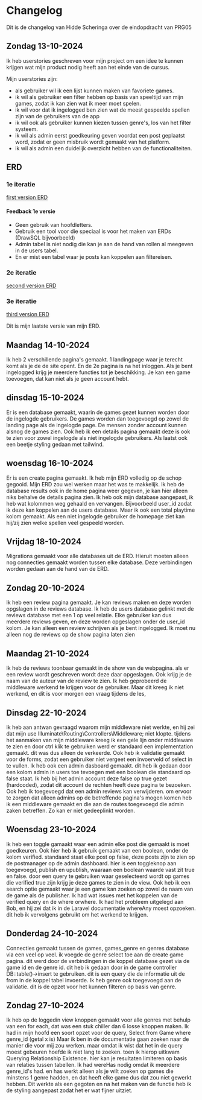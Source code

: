 # Changelog
Dit is de changelog van Hidde Scheringa over de eindopdracht van PRG05

## Zondag 13-10-2024
Ik heb userstories geschreven voor mijn project om een idee te kunnen krijgen wat mijn product nodig heeft aan het einde van 
de cursus.

Mijn userstories zijn:
- als gebruiker wil ik een lijst kunnen maken van favoriete games.
- ik wil als gebruiker een filter hebben op basis van speeltijd van mijn games, zodat ik kan zien wat ik meer moet spelen.
- ik wil voor dat ik ingelogged ben zien wat de meest gespeelde spellen zijn van de gebruikers van de app
- ik wil ook als gebruiker kunnen kiezen tussen genre's, los van het filter systeem.
- ik wil als admin eerst goedkeuring geven voordat een post geplaatst word, zodat er geen misbruik wordt gemaakt van het platform.
- ik wil als admin een duidelijk overzicht hebben van de functionaliteiten.

## ERD
### 1e iteratie
[first version ERD](images/erd-prg05.png)

#### Feedback 1e versie
- Geen gebruik van hoofdletters.
- Gebruik een tool voor die speciaal is voor het maken van ERDs (DrawSQL bijvoorbeeld)
- Admin tabel is niet nodig die kan je aan de hand van rollen al meegeven in de users tabel.
- En er mist een tabel waar je posts kan koppelen aan filtereisen.

### 2e iteratie
[second version ERD](images/ERD2prg05.png)

### 3e iteratie
[third version ERD](images/3e-versie-erd.png)

Dit is mijn laatste versie van mijn ERD.

## Maandag 14-10-2024
Ik heb 2 verschillende pagina's gemaakt. 1 landingpage waar je terecht komt als je de
de site opent. En de 2e pagina is na het inloggen. Als je bent ingelogged krijg je meerdere functies tot je beschikking.
Je kan een game toevoegen, dat kan niet als je geen account hebt.

## dinsdag 15-10-2024
Er is een database gemaakt, waarin de games gezet kunnen worden door de ingelogde gebruikers.
De games worden dan toegevoegd op zowel de landing page als de ingelogde page. De mensen zonder account kunnen alsnog de games zien.
Ook heb ik een details pagina gemaakt deze is ook te zien voor zowel ingelogde als niet ingelogde gebruikers.
Als laatst ook een beetje styling gedaan met tailwind.

## woensdag 16-10-2024
Er is een create pagina gemaakt. Ik heb mijn ERD volledig op de schop gegooid. Mijn ERD zou wel werken maar het was te makkelijk.
Ik heb de database results ook in de home pagina weer gegeven, je kan hier alleen niks behalve de details pagina zien.
Ik heb ook mijn database aangepast, ik heb wat kolommen weg gehaald en vervangen. Bijvoorbeeld user_id zodat ik deze kan koppelen aan de users database.
Maar ik ook een total playtime kolom gemaakt. Als een niet ingelogde gebruiker de homepage ziet kan hij/zij zien welke spellen veel gespeeld worden.

## Vrijdag 18-10-2024
Migrations gemaakt voor alle databases uit de ERD. Hieruit moeten alleen nog connecties gemaakt worden tussen elke database.
Deze verbindingen worden gedaan aan de hand van de ERD.

## Zondag 20-10-2024
Ik heb een review pagina gemaakt. Je kan reviews maken en deze worden opgslagen in de reviews database. 
Ik heb de users database gelinkt met de reviews database met een 1 op veel relatie.
Elke gebruiker kan dus meerdere reviews geven, en deze worden opgeslagen onder de user_id kolom. Je kan alleen een review schrijven als je bent ingelogged.
Ik moet nu alleen nog de reviews op de show pagina laten zien

## Maandag 21-10-2024
Ik heb de reviews toonbaar gemaakt in de show van de webpagina. als er een review wordt geschreven wordt deze daar opgeslagen.
Ook krijg je de naam van de auteur van de review te zien. Ik heb geprobeerd de middleware werkend te krijgen voor de gebruiker.
Maar dit kreeg ik niet werkend, en dit is voor morgen een vraag tijdens de les,

## Dinsdag 22-10-2024
Ik heb aan antwan gevraagd waarom mijn middleware niet werkte, en hij zei dat mijn use Illuminate\Routing\Controllers\Middleware; niet klopte. 
tijdens het aanmaken van mijn middleware kreeg ik een gele lijn onder middleware te zien en door ctrl klik te gebruiken werd er standaard een implementation gemaakt. dit was dus alleen de verkeerde.
Ook heb ik validatie gemaakt voor de forms, zodat een gebruiker niet vergeet een invoerveld of select in te vullen. Ik heb ook een admin dasboard gemaakt.
dit heb ik gedaan door een kolom admin in users toe tevoegen met een boolean die standaard op false staat. 
Ik heb bij het admin account deze false op true gezet (hardcoded), zodat dit account de rechten heeft deze pagina te bezoeken.
Ook heb ik toegevoegd dat een admin reviews kan verwijderen. om ervoor te zorgen dat alleen admins op de betreffende pagina's mogen komen heb ik een middleware gemaakt en die aan de routes toegevoegd die admin zaken betreffen.
Zo kan er niet gedeeplinkt worden.

## Woensdag 23-10-2024
Ik heb een toggle gamaakt waar een admin elke post die gemaakt is moet goedkeuren.
Ook hier heb ik gebruik gemaakt van een boolean, onder de kolom verified.
standaard staat elke post op false, deze posts zijn te zien op de postmanager op de admin dashboard.
hier is een toggleknop aan toegevoegd, publish en upublish, waaraan een boolean waarde vast zit true en false.
door een query te gebruiken waar geselecteerd wordt op games die verified true zijn krijg je deze games te zien in de view.
Ook heb ik een search optie gemaakt waar je een game kan zoeken op zowel de naam van de game als de publisher.
Ik had wat issues met het koppelen van de verified query en de where orwhere. Ik had het probleem uitgelegd aan Bob, en hij zei dat ik in de Laravel documentatie whereAny moest opzoeken.
dit heb ik vervolgens gebruikt om het werkend te krijgen.

## Donderdag 24-10-2024
Connecties gemaakt tussen de games, games_genre en genres database via een veel op veel. ik voegde de genre select toe aan de create game pagina.
dit werd door de verbindingen in de koppel database gezet via de game id en de genre id. dit heb ik gedaan door in de game controller DB::table()->insert te gebruiken.
dit is een query die de informatie uit de from in de koppel tabel invoerde.
Ik heb genre ook toegevoegd aan de validatie. dit is de opzet voor het kunnen filteren op basis van genre.

## Zondag 27-10-2024
Ik heb op de loggedin view knoppen gemaakt voor alle genres met behulp van een for each, dat was een stuk chiller dan 6 losse knoppen maken.
Ik had in mijn hoofd een soort opzet voor de query, Select from Game where genre_id (getal x is)
Maar ik ben in de documentatie gaan zoeken naar de manier die voor mij zou werken. maar omdat ik wist dat het in de query moest gebeuren hoefde ik niet lang te zoeken.
toen ik hierop uitkwam Querying Relationship Existence.
hier kan je resultaten limiteren op basis van relaties tussen tabellen.
Ik had wereHas nodig omdat ik meerdere genre_id's had. en has werkt alleen als je wilt zoeken op games die minstens 1 genre hadden, en dat heeft elke game dus dat zou niet gewerkt hebben.
Dit werkte als een gegoten en na het maken van de functie heb ik de styling aangepast zodat het er wat fijner uitziet.

